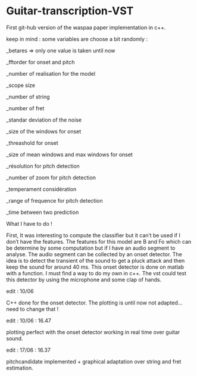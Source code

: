 # Guitar-transcription-VST

First git-hub version of the waspaa paper implementation in c++.

keep in mind : some variables are choose a bit randomly :

_betares => only one value is taken until now

_fftorder for onset and pitch

_number of realisation for the model

_scope size

_number of string

_number of fret

_standar deviation of the noise

_size of the windows for onset

_threashold for onset

_size of mean windows and max windows for onset

_résolution for pitch detection

_number of zoom for pitch detection

_temperament considération

_range of frequence for pitch detection

_time between two prediction

What I have to do !

First, It was interesting to compute the classifier but it can’t be used if I don’t have the features. The features for this model are B and Fo which can be determine by some computation but if I have an audio segment to analyse. The audio segment can be collected by an onset detector. The idea is to detect the transient of the sound to get a pluck attack and then keep the sound for around 40 ms. 
This onset detector is done on matlab with a function. I must find a way to do my own in c++.
The vst could test this detector by using the microphone and some clap of hands.

edit : 10/06

C++ done for the onset detector. The plotting is until now not adapted... need to change that !

edit : 10/06 : 16.47

plotting perfect with the onset detector working in real time over guitar sound.

edit : 17/06 : 16.37

pitchcandidate implemented + graphical adaptation over string and fret estimation.
